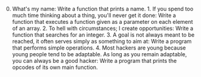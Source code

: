 0. What's my name: Write a function that prints a name. 1. If you spend too much time thinking about a thing, you'll never get it done: Write a function that executes a function given as a parameter on each element of an array. 2. To hell with circumstances; I create opportunities: Write a function that searches for an integer. 3. A goal is not always meant to be reached, it often serves simply as something to aim at: Write a program that performs simple operations. 4. Most hackers are young because young people tend to be adaptable. As long as you remain adaptable, you can always be a good hacker: Write a program that prints the opcodes of its own main function.
